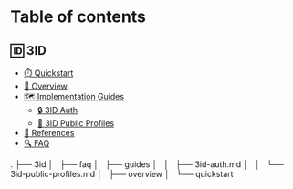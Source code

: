 # Table of contents

## 🆔 3ID

* [⏱️ Quickstart](3id/quickstart/index.md)
* [🔮 Overview](3id/overview/index.md)
* [🗺️ Implementation Guides](3id/guides/index.md)
  * [🔒 3ID Auth](3id/guides/3id-auth.md)
  * [💼 3ID Public Profiles](3id/guides/3id-public-profiles.md)
* [📖 References](3id/references/index.md)
* [🔍 FAQ](3id/faq/index.md)

<!--
## Use headings to create page groups like this one​

* [First page's title](use-headings-to-create-page-groups-like-this-one/first-pages-title/README.md)
  * [Some child page](use-headings-to-create-page-groups-like-this-one/first-pages-title/some-child-page.md)
  * [Some other child page](use-headings-to-create-page-groups-like-this-one/first-pages-title/some-other-child-page.md)
* [Second page's title](use-headings-to-create-page-groups-like-this-one/second-pages-title/README.md)
  * [Some child page](use-headings-to-create-page-groups-like-this-one/second-pages-title/some-child-page.md)
  * [Some other child page](use-headings-to-create-page-groups-like-this-one/second-pages-title/some-other-child-page.md)

## A second-page group​

* [Yet another page](a-second-page-group/yet-another-page.md)
-->
.
├── 3id
│   ├── faq
│   ├── guides
│   │   ├── 3id-auth.md
│   │   └── 3id-public-profiles.md
│   ├── overview
│   └── quickstart
